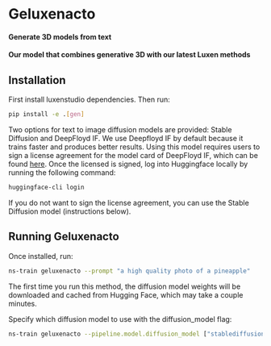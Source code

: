 # Geluxenacto

<h4>Generate 3D models from text</h4>

**Our model that combines generative 3D with our latest Luxen methods**

## Installation

First install luxenstudio dependencies. Then run:

```bash
pip install -e .[gen]
```

Two options for text to image diffusion models are provided: Stable Diffusion and DeepFloyd IF.
We use Deepfloyd IF by default because it trains faster and produces better results. Using this model requires users to sign a license agreement for the model card of DeepFloyd IF, which can be found [here](https://huggingface.co/DeepFloyd/IF-I-XL-v1.0). Once the licensed is signed, log into Huggingface locally by running the following command:

```bash
huggingface-cli login
```

If you do not want to sign the license agreement, you can use the Stable Diffusion model (instructions below).

## Running Geluxenacto

Once installed, run:

```bash
ns-train geluxenacto --prompt "a high quality photo of a pineapple"
```

The first time you run this method, the diffusion model weights will be downloaded and cached
from Hugging Face, which may take a couple minutes.

Specify which diffusion model to use with the diffusion_model flag:

```bash
ns-train geluxenacto --pipeline.model.diffusion_model ["stablediffusion", "deepfloyd"]
```
